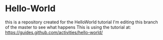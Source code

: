 # Hello-World
this is a repository created for the HelloWorld tutorial
I'm editing this branch of the master to see what happens
This is using the tutorial at:
https://guides.github.com/activities/hello-world/
